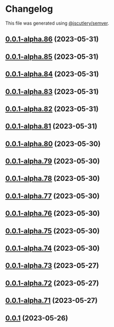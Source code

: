 # Changelog

This file was generated using [@jscutlery/semver](https://github.com/jscutlery/semver).

## [0.0.1-alpha.86](https://github.com/GetStream/stream-video-js/compare/@stream-io/i18n-0.0.1-alpha.85...@stream-io/i18n-0.0.1-alpha.86) (2023-05-31)



## [0.0.1-alpha.85](https://github.com/GetStream/stream-video-js/compare/@stream-io/i18n-0.0.1-alpha.84...@stream-io/i18n-0.0.1-alpha.85) (2023-05-31)



## [0.0.1-alpha.84](https://github.com/GetStream/stream-video-js/compare/@stream-io/i18n-0.0.1-alpha.83...@stream-io/i18n-0.0.1-alpha.84) (2023-05-31)



## [0.0.1-alpha.83](https://github.com/GetStream/stream-video-js/compare/@stream-io/i18n-0.0.1-alpha.82...@stream-io/i18n-0.0.1-alpha.83) (2023-05-31)



## [0.0.1-alpha.82](https://github.com/GetStream/stream-video-js/compare/@stream-io/i18n-0.0.1-alpha.81...@stream-io/i18n-0.0.1-alpha.82) (2023-05-31)



## [0.0.1-alpha.81](https://github.com/GetStream/stream-video-js/compare/@stream-io/i18n-0.0.1-alpha.80...@stream-io/i18n-0.0.1-alpha.81) (2023-05-31)



## [0.0.1-alpha.80](https://github.com/GetStream/stream-video-js/compare/@stream-io/i18n-0.0.1-alpha.79...@stream-io/i18n-0.0.1-alpha.80) (2023-05-30)



## [0.0.1-alpha.79](https://github.com/GetStream/stream-video-js/compare/@stream-io/i18n-0.0.1-alpha.78...@stream-io/i18n-0.0.1-alpha.79) (2023-05-30)



## [0.0.1-alpha.78](https://github.com/GetStream/stream-video-js/compare/@stream-io/i18n-0.0.1-alpha.77...@stream-io/i18n-0.0.1-alpha.78) (2023-05-30)



## [0.0.1-alpha.77](https://github.com/GetStream/stream-video-js/compare/@stream-io/i18n-0.0.1-alpha.76...@stream-io/i18n-0.0.1-alpha.77) (2023-05-30)



## [0.0.1-alpha.76](https://github.com/GetStream/stream-video-js/compare/@stream-io/i18n-0.0.1-alpha.75...@stream-io/i18n-0.0.1-alpha.76) (2023-05-30)



## [0.0.1-alpha.75](https://github.com/GetStream/stream-video-js/compare/@stream-io/i18n-0.0.1-alpha.74...@stream-io/i18n-0.0.1-alpha.75) (2023-05-30)



## [0.0.1-alpha.74](https://github.com/GetStream/stream-video-js/compare/@stream-io/i18n-0.0.1-alpha.73...@stream-io/i18n-0.0.1-alpha.74) (2023-05-30)



## [0.0.1-alpha.73](https://github.com/GetStream/stream-video-js/compare/@stream-io/i18n-0.0.1-alpha.72...@stream-io/i18n-0.0.1-alpha.73) (2023-05-27)



## [0.0.1-alpha.72](https://github.com/GetStream/stream-video-js/compare/@stream-io/i18n-0.0.1-alpha.71...@stream-io/i18n-0.0.1-alpha.72) (2023-05-27)



## [0.0.1-alpha.71](https://github.com/GetStream/stream-video-js/compare/@stream-io/i18n-0.0.1-alpha.70...@stream-io/i18n-0.0.1-alpha.71) (2023-05-27)



## [0.0.1](https://github.com/GetStream/stream-video-js/compare/@stream-io/i18n-0.0.1-alpha.70...@stream-io/i18n-0.0.1) (2023-05-26)
